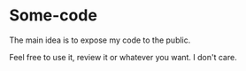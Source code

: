 # Some-code

The main idea is to expose my code to the public.

Feel free to use it, review it or whatever you want. I don't care.


